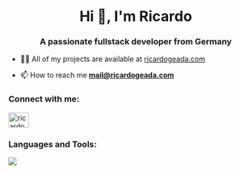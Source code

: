 <h1 align="center">Hi 👋, I'm Ricardo</h1>
<h3 align="center">A passionate fullstack developer from Germany</h3>

<!-- - 🌱 I’m currently learning **Backend Development** -->

- 👨‍💻 All of my projects are available at [ricardogeada.com](https://ricardogeada.com)

- 📫 How to reach me **mail@ricardogeada.com**

<h3 align="left">Connect with me:</h3>
<p align="left">
<a href="https://linkedin.com/in/ricardogeada" target="blank"><img align="center" src="https://raw.githubusercontent.com/rahuldkjain/github-profile-readme-generator/master/src/images/icons/Social/linked-in-alt.svg" alt="ricardogeada" height="30" width="40" /></a>
</p>

<h3 align="left">Languages and Tools:</h3>
<p>
  <a href="https://skillicons.dev">
    <img src="https://skillicons.dev/icons?i=angular,blender,css,django,docker,figma,firebase,gcp,git,heroku,html,js,linux,postgres,postman,ps,py,redis,sass,sqlite,ts,vscode" />
  </a>
</p>
